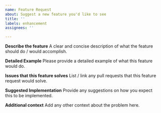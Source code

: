 ```yaml
---
name: Feature Request
about: Suggest a new feature you'd like to see
title: ''
labels: enhancement
assignees: ''

---
```


**Describe the feature**
A clear and concise description of what the feature should do / would accomplish.

**Detailed Example**
Please provide a detailed example of what this feature would do.

**Issues that this feature solves**
List / link any pull requests that this feature request would solve.

**Suggested Implementation**
Provide any suggestions on how you expect this to be implemented.

**Additional context**
Add any other context about the problem here.
